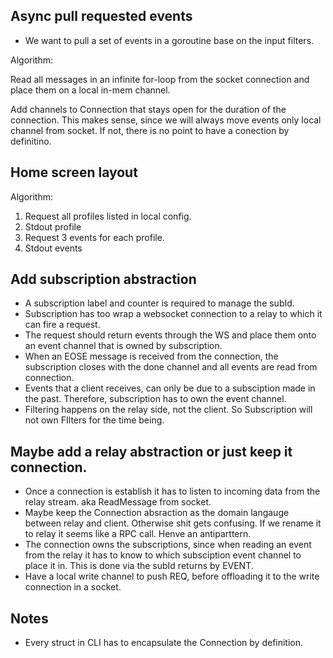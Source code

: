 ## Async pull requested events

- We want to pull a set of events in a goroutine base on the input filters.

Algorithm:

Read all messages in an infinite for-loop from the socket connection and place them on a local in-mem channel.

Add channels to Connection that stays open for the duration of the connection.
This makes sense, since we will always move events only local channel from socket. If not, there is no point to have
a conection by definitino.

## Home screen layout

Algorithm:

1. Request all profiles listed in local config.
2. Stdout profile
3. Request 3 events for each profile.
4. Stdout events

## Add subscription abstraction

- A subscription label and counter is required to manage the subId.
- Subscription has too wrap a websocket connection to a relay to which it can fire a request.
- The request should return events through the WS and place them onto an event channel that is owned by subscription.
- When an EOSE message is received from the connection, the subscription closes with the done channel and all events are read from connection.
- Events that a client receives, can only be due to a subsciption made in the past. Therefore, subscription has to own the event channel.
- Filtering happens on the relay side, not the client. So Subscription will not own FIlters for the time being.

## Maybe add a relay abstraction or just keep it connection.

- Once a connection is establish it has to listen to incoming data from the relay stream. aka ReadMessage from socket.
- Maybe keep the Connection absraction as the domain langauge between relay and client. Otherwise shit gets confusing. If we rename it to relay it seems like a RPC call. Henve an antiparttern.
- The connection owns the subscriptions, since when reading an event from the relay it has to know to which subsciption event channel to place it in. This is done via the subId returns by EVENT.
- Have a local write channel to push REQ, before offloading it to the write connection in a socket.

## Notes

- Every struct in CLI has to encapsulate the Connection by definition.
